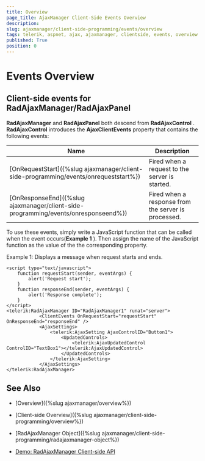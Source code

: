 ```yaml
---
title: Overview
page_title: AjaxManager Client-Side Events Overview
description: 
slug: ajaxmanager/client-side-programming/events/overview
tags: telerik, aspnet, ajax, ajaxmanager, clientside, events, overview
published: True
position: 0
---
```


# Events Overview



## Client-side events for RadAjaxManager/RadAjaxPanel

**RadAjaxManager** and **RadAjaxPanel** both descend from **RadAjaxControl** . **RadAjaxControl** introduces the **AjaxClientEvents** property that contains the following events:


| Name | Description |
| ------ | ------ |
|[OnRequestStart]({%slug ajaxmanager/client-side-programming/events/onrequeststart%})|Fired when a request to the server is started.|
|[OnResponseEnd]({%slug ajaxmanager/client-side-programming/events/onresponseend%})|Fired when a response from the server is processed.|

To use these events, simply write a JavaScript function that can be called when the event occurs(**Example 1** ). Then assign the name of the JavaScript function as the value of the the corresponding property.

Example 1: Displays a message when request starts and ends.

````ASP.NET
<script type="text/javascript">
	function requestStart(sender, eventArgs) {
	    alert('Request start');
	}
	function responseEnd(sender, eventArgs) {
	    alert('Response complete');
	}
</script>
<telerik:RadAjaxManager ID="RadAjaxManager1" runat="server">
	        <ClientEvents OnRequestStart="requestStart" OnResponseEnd="responseEnd" />
	        <AjaxSettings>
	            <telerik:AjaxSetting AjaxControlID="Button1">
	                <UpdatedControls>
	                    <telerik:AjaxUpdatedControl ControlID="TextBox1"></telerik:AjaxUpdatedControl>
	                </UpdatedControls>
	            </telerik:AjaxSetting>
	        </AjaxSettings>
</telerik:RadAjaxManager>
````


## See Also 

 * [Overview]({%slug ajaxmanager/overview%})

 * [Client-side Overview]({%slug ajaxmanager/client-side-programming/overview%})

 * [RadAjaxManager Object]({%slug ajaxmanager/client-side-programming/radajaxmanager-object%})

 * [Demo: RadAjaxManager Client-side API](https://demos.telerik.com/aspnet-ajax/ajax/examples/manager/clientsideapi/defaultcs.aspx)
